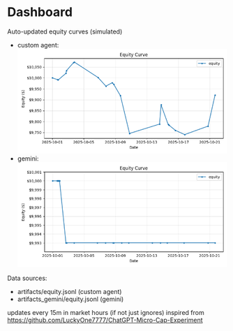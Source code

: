 # Dashboard

Auto-updated equity curves (simulated)

- custom agent: ![Equity Curve](artifacts/equity.png?v=410d4dc)
- gemini: ![Equity Curve (Gemini)](artifacts_gemini/equity.png?v=410d4dc)

Data sources:
- artifacts/equity.jsonl (custom agent)
- artifacts_gemini/equity.jsonl (gemini)

updates every 15m in market hours (if not just ignores)
inspired from https://github.com/LuckyOne7777/ChatGPT-Micro-Cap-Experiment